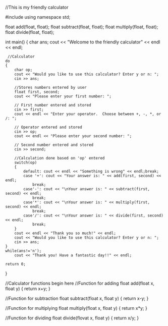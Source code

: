//This is my friendly calculator

#include <iostream>
using namespace std;

float add(float, float);
float subtract(float, float);
float multiply(float, float);
float divide(float, float);


int main()
{
    char ans;
    cout << "Welcome to the friendly calculator" << endl << endl;

     //Calculator
    do
    {
        char op;
        cout << "Would you like to use this calculator? Enter y or n: ";
        cin >> ans;

        //Stores numbers entered by user
        float first, second;
        cout << "Please enter your first number: ";

        // First number entered and stored
        cin >> first;
        cout << endl << "Enter your operator.  Choose between +, -, *, or /: ";

        // Operator entered and stored
        cin >> op;
        cout << endl << "Please enter your second number: ";

        // Second number entered and stored
        cin >> second;

        //Calculation done based on 'op' entered
        switch(op)
        {
            default: cout << endl << "Something is wrong" << endl;break;
            case '+': cout << "Your answer is: " << add(first, second) << endl;
                break;
            case'-': cout << "\nYour answer is: " << subtract(first, second) << endl;
                break;
            case'*': cout << "\nYour answer is: " << multiply(first, second) << endl;
                break;
            case'/': cout << "\nYour answer is: " << divide(first, second) << endl;
                break;
        }
        cout << endl << "Thank you so much!" << endl;
        cout << "Would you like to use this calculator? Enter y or n: ";
        cin >> ans;
    }
    while(ans!='n');
        cout << "Thank you! Have a fantastic day!!" << endl;

    return 0;
}



//Calculator functions begin here
//Function for adding
float add(float x, float y)
{
return x+y;
}

//Function for subtraction
float subtract(float x, float y)
{
return x-y;
}

//Function for multiplying
float multiply(float x, float y)
{
return x*y;
}

//Function for dividing
float divide(flovat x, float y)
{
return x/y;
}